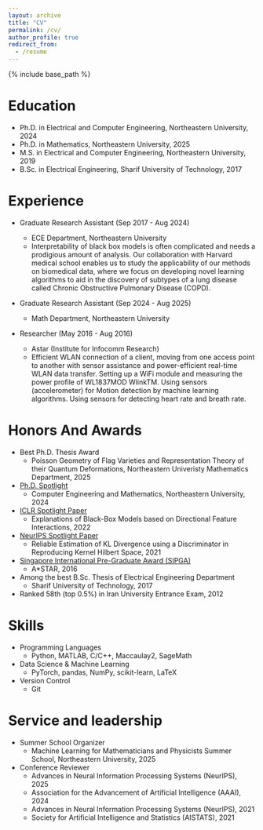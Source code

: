 ```yaml
---
layout: archive
title: "CV"
permalink: /cv/
author_profile: true
redirect_from:
  - /resume
---
```


{% include base_path %}

Education
======
* Ph.D. in Electrical and Computer Engineering, Northeastern University, 2024
* Ph.D. in Mathematics, Northeastern University, 2025
* M.S. in Electrical and Computer Engineering, Northeastern University, 2019
* B.Sc. in Electrical Engineering, Sharif University of Technology, 2017

Experience
======
* Graduate Research Assistant (Sep 2017 - Aug 2024)
  * ECE Department, Northeastern University
  * Interpretability of black box models is often complicated and needs a prodigious amount of analysis. Our collaboration with Harvard medical school enables us to study the applicability of our methods on biomedical data, where we focus on developing novel learning algorithms to aid in the discovery of subtypes of a lung disease called Chronic Obstructive Pulmonary Disease (COPD).

* Graduate Research Assistant (Sep 2024 - Aug 2025)
  * Math Department, Northeastern University

* Researcher (May 2016 - Aug 2016)
  * Astar (Institute for Infocomm Research)
  * Efficient WLAN connection of a client, moving from one access point to another with sensor assistance and power-efficient real-time WLAN data transfer. Setting up a WiFi module and measuring the power profile of WL1837MOD WlinkTM. Using sensors (accelerometer) for Motion detection by machine learning algorithms. Using sensors for detecting heart rate and breath rate.

Honors And Awards
======
* Best Ph.D. Thesis Award
  * Poisson Geometry of Flag Varieties and Representation Theory of their Quantum Deformations, Northeastern Univeristy Mathematics Department, 2025
* [Ph.D. Spotlight](https://coe.northeastern.edu/news/phd-spotlight-aria-masoomi-phd24-computer-engineering-and-mathematics/)
  * Computer Engineering and Mathematics, Northeastern University, 2024
* [ICLR Spotlight Paper](https://openreview.net/forum?id=45Mr7LeKR9)
  * Explanations of Black-Box Models based on Directional Feature Interactions, 2022
* [NeurIPS Spotlight Paper](https://neurips.cc/virtual/2021/spotlight/27161)
  * Reliable Estimation of KL Divergence using a Discriminator in Reproducing Kernel Hilbert Space, 2021
* [Singapore International Pre-Graduate Award (SIPGA)](https://www.a-star.edu.sg/Scholarships/for-undergraduate-studies/singapore-international-pre-graduate-award-sipga)
  * A*STAR, 2016
* Among the best B.Sc. Thesis of Electrical Engineering Department
  * Sharif University of Technology, 2017
* Ranked 58th (top 0.5\%) in Iran University Entrance Exam, 2012

<!-- Publications
====== -->
  <!-- <ul>{% for post in site.publications reversed %}
    {% include archive-single-cv.html %}
  {% endfor %}</ul> -->
  
<!-- Talks
======
  <ul>{% for post in site.talks reversed %}
    {% include archive-single-talk-cv.html  %}
  {% endfor %}</ul> -->
  
Skills
======
* Programming Languages
  * Python, MATLAB, C/C++, Maccaulay2, SageMath
* Data Science & Machine Learning
  * PyTorch, pandas, NumPy, scikit-learn, LaTeX
* Version Control
  * Git
  
Service and leadership
======
* Summer School Organizer
  * Machine Learning for Mathematicians and Physicists Summer School, Northeastern University, 2025
* Conference Reviewer
  * Advances in Neural Information Processing Systems (NeurIPS), 2025
  * Association for the Advancement of Artificial Intelligence (AAAI), 2024
  * Advances in Neural Information Processing Systems (NeurIPS), 2021
  * Society for Artificial Intelligence and Statistics (AISTATS), 2021

